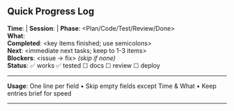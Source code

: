 ## Quick Progress Log

**Time**: <YYYY-MM-DD HH:mm> | **Session**: <brief-id> | **Phase**: <Plan/Code/Test/Review/Done>  
**What**: <what was accomplished this session>  
**Completed**: <key items finished; use semicolons>  
**Next**: <immediate next tasks; keep to 1-3 items>  
**Blockers**: <issue -> fix> *(skip if none)*  
**Status**: ✅ works ✅ tested ☐ docs ☐ review ☐ deploy  

---
**Usage**: One line per field • Skip empty fields except Time & What • Keep entries brief for speed

---
